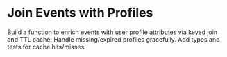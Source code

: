 # Join Events with Profiles
Build a function to enrich events with user profile attributes via keyed join and TTL cache.
Handle missing/expired profiles gracefully. Add types and tests for cache hits/misses.

